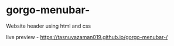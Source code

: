 # gorgo-menubar-
Website header using html and css

live preview - https://tasnuvazaman019.github.io/gorgo-menubar-/
